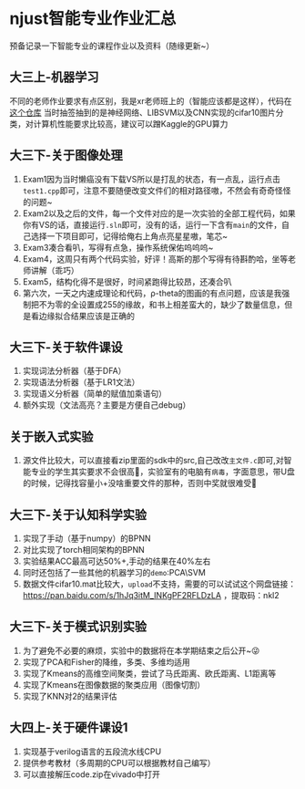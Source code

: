 # njust智能专业作业汇总
预备记录一下智能专业的课程作业以及资料（随缘更新~）
## 大三上-机器学习
不同的老师作业要求有点区别，我是xr老师班上的（智能应该都是这样），代码在[这个仓库](https://github.com/Ghy0202/ML_BaseModels)
当时抽签抽到的是神经网络、LIBSVM以及CNN实现的cifar10图片分类，对计算机性能要求比较高，建议可以蹭Kaggle的GPU算力
## 大三下-关于图像处理
1. Exam1因为当时懒癌没有下载VS所以是打乱的状态，有一点乱，运行点击``test1.cpp``即可，注意不要随便改变文件们的相对路径嗷，不然会有奇奇怪怪的问题~
2. Exam2以及之后的文件，每一个文件对应的是一次实验的全部工程代码，如果你有VS的话，直接运行``.sln``即可，没有的话，运行一下含有``main``的文件，自己选择一下项目即可，记得给俺右上角点亮星星嗷，笔芯~
3. Exam3凑合看叭，写得有点急，操作系统保佑呜呜呜~
4. Exam4，这周只有两个代码实验，好评！高斯的那个写得有待斟酌哈，坐等老师讲解（乖巧）
5. Exam5，结构化得不是很好，时间紧跑得比较昂，还凑合叭
6. 第六次，一天之内速成理论和代码，ρ-theta的图画的有点问题，应该是我强制把不为零的全设置成255的缘故，和书上相差蛮大的，缺少了数量信息，但是看边缘拟合结果应该是正确的

## 大三下-关于软件课设
1. 实现词法分析器（基于DFA）
2. 实现语法分析器（基于LR1文法）
3. 实现语义分析器（简单的赋值加乘语句）
4. 额外实现（文法高亮？主要是方便自己debug）
## 关于嵌入式实验
1. 源文件比较大，可以直接看zip里面的sdk中的src,自己改改``主文件.c``即可,对智能专业的学生其实要求不会很高🧐，实验室有的电脑有``病毒``，字面意思，带U盘的时候，记得找容量小+没啥重要文件的那种，否则中奖就很难受😤
## 大三下-关于认知科学实验
1. 实现了手动（基于numpy）的BPNN
2. 对比实现了torch相同架构的BPNN
3. 实验结果ACC最高可达50%+,手动的结果在40%左右
4. 同时还包括了一些其他的机器学习的``demo``:PCA\SVM
5. 数据文件cifar10.mat比较大，``upload``不支持，需要的可以试试这个网盘链接：https://pan.baidu.com/s/1hJq3itM_INKgPF2RFLDzLA ，提取码：nkl2

## 大三下-关于模式识别实验
1. 为了避免不必要的麻烦，实验中的数据将在本学期结束之后公开~😜
2. 实现了PCA和Fisher的降维，多类、多维均适用
3. 实现了Kmeans的高维空间聚类，尝试了马氏距离、欧氏距离、L1距离等
4. 实现了Kmeans在图像数据的聚类应用（图像切割）
5. 实现了KNN对2的结果评估

## 大四上-关于硬件课设1
1. 实现基于verilog语言的五段流水线CPU
2. 提供参考教材（多周期的CPU可以根据教材自己编写）
3. 可以直接解压code.zip在vivado中打开

